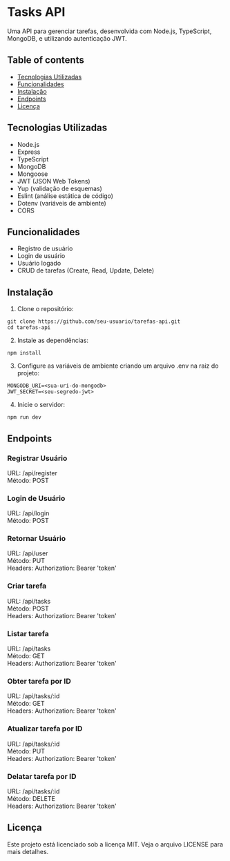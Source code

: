 # Tasks API

Uma API para gerenciar tarefas, desenvolvida com Node.js, TypeScript, MongoDB, e utilizando autenticação JWT.

## Table of contents

- [Tecnologias Utilizadas](#tecnologias-utilizadas)
- [Funcionalidades](#tuncionalidades)
- [Instalação](#instalação)
- [Endpoints](#endpoints)
- [Licença](#licença)

## Tecnologias Utilizadas

- Node.js
- Express
- TypeScript
- MongoDB
- Mongoose
- JWT (JSON Web Tokens)
- Yup (validação de esquemas)
- Eslint (análise estática de código)
- Dotenv (variáveis de ambiente)
- CORS

## Funcionalidades

- Registro de usuário
- Login de usuário
- Usuário logado
- CRUD de tarefas (Create, Read, Update, Delete)

## Instalação

1. Clone o repositório:

```
git clone https://github.com/seu-usuario/tarefas-api.git
cd tarefas-api
```

2. Instale as dependências:

```
npm install
```

3. Configure as variáveis de ambiente criando um arquivo .env na raiz do projeto:

```
MONGODB_URI=<sua-uri-do-mongodb>
JWT_SECRET=<seu-segredo-jwt>
```

4. Inicie o servidor:

```
npm run dev
```

## Endpoints

### Registrar Usuário

URL: /api/register  
Método: POST

### Login de Usuário

URL: /api/login  
Método: POST

### Retornar Usuário

URL: /api/user  
Método: PUT  
Headers: Authorization: Bearer 'token'

### Criar tarefa

URL: /api/tasks  
Método: POST  
Headers: Authorization: Bearer 'token'

### Listar tarefa

URL: /api/tasks  
Método: GET  
Headers: Authorization: Bearer 'token'

### Obter tarefa por ID

URL: /api/tasks/:id  
Método: GET  
Headers: Authorization: Bearer 'token'

### Atualizar tarefa por ID

URL: /api/tasks/:id  
Método: PUT  
Headers: Authorization: Bearer 'token'

### Delatar tarefa por ID

URL: /api/tasks/:id  
Método: DELETE  
Headers: Authorization: Bearer 'token'

## Licença

Este projeto está licenciado sob a licença MIT. Veja o arquivo LICENSE para mais detalhes.
